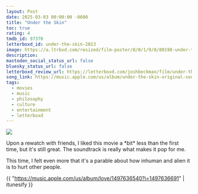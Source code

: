 ```yaml
---
layout: Post
date: 2025-03-03 00:00:00 -0600
title: "Under the Skin"
toc: true
rating: 4
tmdb_id: 97370
letterboxd_id: under-the-skin-2013
image: https://a.ltrbxd.com/resized/film-poster/8/0/1/9/8/80198-under-the-skin-0-600-0-900-crop.jpg?v=732bdd03b9
description: 
mastodon_social_status_url: false
bluesky_status_url: false
letterboxd_review_url: https://letterboxd.com/joshbeckman/film/under-the-skin-2013/
song_link: https://music.apple.com/us/album/under-the-skin-original-soundtrack-album/1497636540
tags:
  - movies
  - music
  - philosophy
  - culture
  - entertainment
  - letterboxd
---
```


 <p><img src="https://a.ltrbxd.com/resized/film-poster/8/0/1/9/8/80198-under-the-skin-0-600-0-900-crop.jpg?v=732bdd03b9"/></p> <p>Upon a rewatch with friends, I liked this movie a *bit* less than the first time, but it's still great. The soundtrack is really what makes it pop for me.</p><p>This time, I felt even more that it's a parable about how inhuman and alien it is to hurt other people.</p> 

{{ "https://music.apple.com/us/album/love/1497636540?i=1497636691" | itunesify }}
